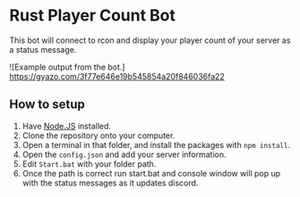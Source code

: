 # Rust Player Count Bot

This bot will connect to rcon and display your player count of your server as a status message.

![Example output from the bot.] https://gyazo.com/3f77e646e19b545854a20f846036fa22

## How to setup

1. Have [Node.JS](https://nodejs.org) installed.
2. Clone the repository onto your computer.
3. Open a terminal in that folder, and install the packages with `npm install`.
4. Open the `config.json` and add your server information.
5. Edit `Start.bat` with your folder path.
6. Once the path is correct run start.bat and console window will pop up with the status messages as it updates discord.

